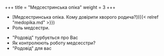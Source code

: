 +++
title = "Медсестринська опіка"
weight = 3
+++

- [Медсестринська опіка. Кому довірити хворого родича?]({{< relref "medopika.md" >}})
- Роль медсестри.
 <!--more-->
- "Родовід" турбується про Вас
- Як контролюють роботу медсесстри?
- "Родовід" для вас
